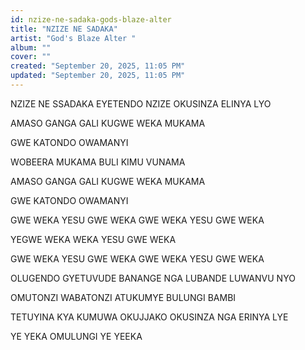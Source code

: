 ```yaml
---
id: nzize-ne-sadaka-gods-blaze-alter
title: "NZIZE NE SADAKA"
artist: "God's Blaze Alter "
album: ""
cover: ""
created: "September 20, 2025, 11:05 PM"
updated: "September 20, 2025, 11:05 PM"
---
```



NZIZE NE SSADAKA
 EYETENDO
NZIZE OKUSINZA 
ELINYA LYO

AMASO GANGA 
GALI KUGWE 
WEKA MUKAMA

GWE KATONDO 
OWAMANYI

WOBEERA MUKAMA
BULI KIMU VUNAMA

AMASO GANGA 
GALI KUGWE 
WEKA MUKAMA

GWE KATONDO 
OWAMANYI

GWE WEKA YESU
GWE WEKA 
GWE WEKA YESU
GWE WEKA 

YEGWE WEKA WEKA
YESU
GWE WEKA 

GWE WEKA YESU
GWE WEKA 
GWE WEKA YESU
GWE WEKA 

OLUGENDO GYETUVUDE 
BANANGE NGA LUBANDE
 LUWANVU NYO

OMUTONZI WABATONZI
ATUKUMYE BULUNGI
BAMBI

TETUYINA KYA KUMUWA 
OKUJJAKO
OKUSINZA NGA 
ERINYA LYE

YE YEKA 
OMULUNGI
YE YEEKA 
